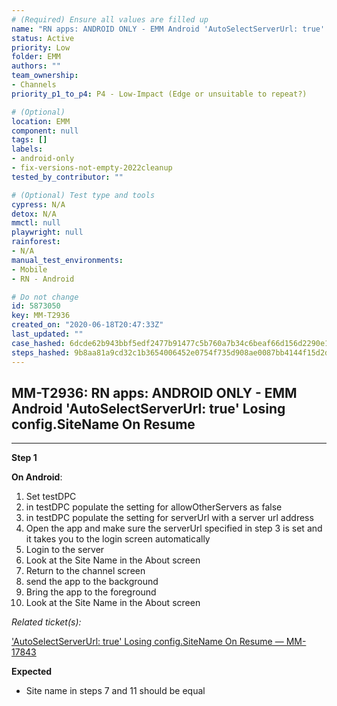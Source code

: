 ```yaml
---
# (Required) Ensure all values are filled up
name: "RN apps: ANDROID ONLY - EMM Android 'AutoSelectServerUrl: true' Losing config.SiteName On Resume"
status: Active
priority: Low
folder: EMM
authors: ""
team_ownership:
- Channels
priority_p1_to_p4: P4 - Low-Impact (Edge or unsuitable to repeat?)

# (Optional)
location: EMM
component: null
tags: []
labels:
- android-only
- fix-versions-not-empty-2022cleanup
tested_by_contributor: ""

# (Optional) Test type and tools
cypress: N/A
detox: N/A
mmctl: null
playwright: null
rainforest:
- N/A
manual_test_environments:
- Mobile
- RN - Android

# Do not change
id: 5873050
key: MM-T2936
created_on: "2020-06-18T20:47:33Z"
last_updated: ""
case_hashed: 6dcde62b943bbf5edf2477b91477c5b760a7b34c6beaf66d156d2290e1d8101df02cbdf63f543336e993e2bd0fadda40
steps_hashed: 9b8aa81a9cd32c1b3654006452e0754f735d908ae0087bb4144f15d2d21025e25b2c0e690fae4b1bf5859c0d307ad836
---
```


<!-- (Auto-generated) Based on frontmatter's "key" and "name" -->

## MM-T2936: RN apps: ANDROID ONLY - EMM Android 'AutoSelectServerUrl: true' Losing config.SiteName On Resume

---

**Step 1**

**On Android**:

1. Set testDPC
2. in testDPC populate the setting for allowOtherServers as false
3. in testDPC populate the setting for serverUrl with a server url address
4. Open the app and make sure the serverUrl specified in step 3 is set and it takes you to the login screen automatically
5. Login to the server
6. Look at the Site Name in the About screen
7. Return to the channel screen
8. send the app to the background
9. Bring the app to the foreground
10. Look at the Site Name in the About screen

_Related ticket(s):_

['AutoSelectServerUrl: true' Losing config.SiteName On Resume — MM-17843](https://mattermost.atlassian.net/browse/MM-17843)

**Expected**

- Site name in steps 7 and 11 should be equal
